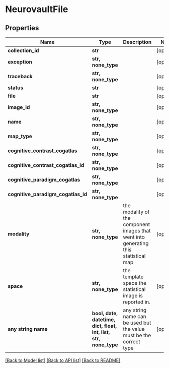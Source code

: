 # NeurovaultFile


## Properties
Name | Type | Description | Notes
------------ | ------------- | ------------- | -------------
**collection_id** | **str** |  | [optional] 
**exception** | **str, none_type** |  | [optional] 
**traceback** | **str, none_type** |  | [optional] 
**status** | **str** |  | [optional] 
**file** | **str** |  | [optional] 
**image_id** | **str, none_type** |  | [optional] 
**name** | **str, none_type** |  | [optional] 
**map_type** | **str, none_type** |  | [optional] 
**cognitive_contrast_cogatlas** | **str, none_type** |  | [optional] 
**cognitive_contrast_cogatlas_id** | **str, none_type** |  | [optional] 
**cognitive_paradigm_cogatlas** | **str, none_type** |  | [optional] 
**cognitive_paradigm_cogatlas_id** | **str, none_type** |  | [optional] 
**modality** | **str, none_type** | the modality of the component images that went into generating this statistical map | [optional] 
**space** | **str, none_type** | the template space the statistical image is reported in. | [optional] 
**any string name** | **bool, date, datetime, dict, float, int, list, str, none_type** | any string name can be used but the value must be the correct type | [optional]

[[Back to Model list]](../README.md#documentation-for-models) [[Back to API list]](../README.md#documentation-for-api-endpoints) [[Back to README]](../README.md)


